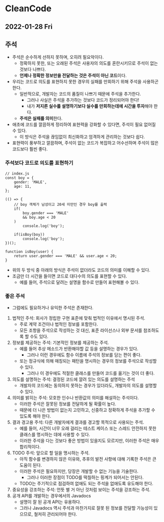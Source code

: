 # CleanCode
## 2022-01-28 Fri

## 주석
* 주석은 순수하게 선하지 못하며, 오히려 필요악이다.
  * 정확하지 못한, 또는 오래된 주석은 사용자의 의도를 혼란시키므로 주석이 없는 것보다 나쁘다.
  * **언제나 정확한 정보만을 전달하는 것은 주석이 아닌 코드**이다.
* 우리는 코드로 의도를 표현하지 못한 경우의 실패를 만회하기 위해 주석을 사용하곤 한다.
  * 일반적으로, 개발자는 코드의 품질이 나쁘기 때문에 주석을 추가한다.
    * 그러나 사실은 주석을 추가하는 것보다 코드가 정리되어야 한다!
    * 내가 **저지른 실수를 설명하기보다 실수를 만회하는데에 시간을 투자**해야 한다.
  * **주석은 실패를 의미**한다.
* 애초에 코드를 깔끔하게 정리하여 표현력을 강화할 수 있다면, 주석이 필요 없어질 수 있다.
  * 이 방식은 주석을 끊임없이 최신화하고 엄격하게 관리하는 것보다 쉽다.
* 표현력이 풍부하고 깔끔하며, 주석이 없는 코드가 복잡하고 어수선하며 주석이 많은 코드보다 훨씬 좋다.

### 주석보다 코드로 의도를 표현하기
```
// index.js
const boy = {
    gender: 'MALE',
    age: 11,
};

(() => {
    // boy 객체가 남성이고 20세 미만인 경우 boy를 출력
    if(
        boy.gender === 'MALE'
        && boy.age < 20
    )
        console.log('boy');  
        
    if(isBoy(boy))
        console.log('boy');
})();

function isBoy(user) {
    return user.gender === 'MALE' && user.age < 20;
}
```
* 위의 두 방식 중 아래의 방식은 주석이 없더라도 코드의 의미를 이해할 수 있다.
* 조금만 더 시간을 들이면 코드로 대다수의 의도를 표현할 수 있다.
  * 예를 들어, 주석으로 달려는 설명을 함수로 만들어 표현해볼 수 있다.

### 좋은 주석
* 그럼에도 필요하거나 유익한 주석은 존재한다.
1. 법적인 주석: 회사가 정립한 구현 표준에 맞춰 법적인 이유에서 명시된 주석.
   * 주로 계약 조건이나 법적인 정보를 포함한다.
   * 모든 조항을 주석으로 작성하는 것 대신, 표준 라이선스나 외부 문서를 참조하도록 할 수도 있다.
2. 정보를 제공하는 주석: 기본적인 정보를 제공하는 주석.
   * 예를 들어 추상 메소드가 반환해야할 값 등을 설명하는 경우가 있다.
     * 그러나 이런 경우에도 함수 이름에 주석의 정보를 담는 편이 좋다.
   * 또는 정규식에 의해 매칭되는 패턴을 명시하는 경우의 정보를 주석으로 작성할 수 있다.
     * 그러나 이 경우에도 적절한 클래스를 만들어 코드를 옮기는 것이 더 좋다.
3. 의도를 설명하는 주석: 결정된 코드에 깔려 있는 의도를 설명하는 주석
   * 개발자의 코드에는 동의하지 못하는 경우가 있더라도, 개발자의 의도를 설명할 수 있다.
4. 의미를 밝히는 주석: 모호한 인수나 반환값의 의미를 해설하는 주석이다.
   * 이러한 주석은 잘못된 정보를 전달하게 될 확률이 높다.
   * 때문에 더 나은 방법이 없는지 고민하고, 신중하고 정확하게 주석을 추가할 수 있도록 해야 한다.
5. 결과 경고용 주석: 다른 개발자에게 결과를 경고할 목적으로 사용되는 주석.
   * 예를 들어, 시간이 너무 오래 걸리는 테스트 케이스 또는 스레드 안전하지 못한 클래스를 명시하는 데에 사용할 수 있다.
   * 이러한 주석을 다는 것보다 좋은 방법이 있을지도 모르지만, 이러한 주석은 매우 합리적이다.
6. TODO 주석: 앞으로 할 일을 명시하는 주석.
   * 아직 함수를 변경하지 않은 이유와, 추후의 발전 사항에 대해 기록한 주석은 큰 도움이 된다.
   * 이러한 주석은 필요하지만, 당장은 개발할 수 없는 기능을 기술한다.
     * 그러나 이러한 장점이 TODO를 떡칠하는 핑계가 되어서는 안된다.
   * TODO는 주기적으로 점검하여 없애도 되는 주석을 없애도록 유도해야 한다.
7. 중요성을 강조하는 주석: 언뜻 별 거 아닌 것처럼 보이는 주석을 강조하는 주석.
8. 공개 API를 개발하는 경우에서의 Javadocs
   * 설명이 잘 된 공개 API는 유용하다.
   * 그러나 Javadocs 역시 주석과 마찬가지로 잘못 된 정보를 전달할 가능성이 있으므로, 철저히 관리되어야 한다.